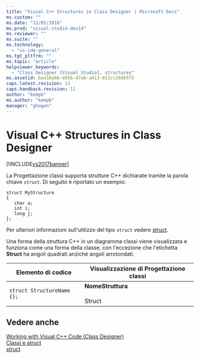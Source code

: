 ```yaml
---
title: "Visual C++ Structures in Class Designer | Microsoft Docs"
ms.custom: ""
ms.date: "12/05/2016"
ms.prod: "visual-studio-dev14"
ms.reviewer: ""
ms.suite: ""
ms.technology: 
  - "vs-ide-general"
ms.tgt_pltfrm: ""
ms.topic: "article"
helpviewer_keywords: 
  - "Class Designer [Visual Studio], structures"
ms.assetid: bad18ab6-d956-47a6-a413-811cc26db5f5
caps.latest.revision: 11
caps.handback.revision: 11
author: "kempb"
ms.author: "kempb"
manager: "ghogen"
---
```

# Visual C++ Structures in Class Designer
[!INCLUDE[vs2017banner](../code-quality/includes/vs2017banner.md)]

La Progettazione classi supporta strutture C\+\+ dichiarate tramite la parola chiave `struct`.  Di seguito è riportato un esempio:  
  
```  
struct MyStructure  
{  
   char a;  
   int i;  
   long j;  
};  
```  
  
 Per ulteriori informazioni sull'utilizzo del tipo `struct` vedere [struct](/visual-cpp/cpp/struct-cpp).  
  
 Una forma della struttura C\+\+ in un diagramma classi viene visualizzata e funziona come una forma della classe, con l'eccezione che l'etichetta **Struct** ha angoli quadrati anziché angoli arrotondati.  
  
|Elemento di codice|Visualizzazione di Progettazione classi|  
|------------------------|---------------------------------------------|  
|`struct StructureName {};`|**NomeStruttura**<br /><br /> Struct|  
  
## Vedere anche  
 [Working with Visual C\+\+ Code \(Class Designer\)](../ide/working-with-visual-cpp-code-class-designer.md)   
 [Classi e struct](/visual-cpp/cpp/classes-and-structs-cpp)   
 [struct](/visual-cpp/cpp/struct-cpp)